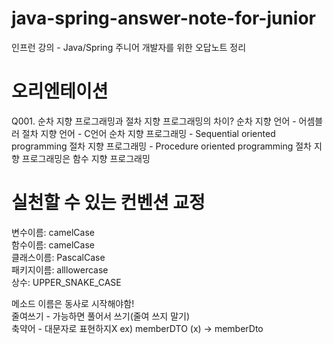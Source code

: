 # java-spring-answer-note-for-junior
인프런 강의 - Java/Spring 주니어 개발자를 위한 오답노트 정리

# 오리엔테이션
Q001. 순차 지향 프로그래밍과 절차 지향 프로그래밍의 차이?
순차 지향 언어 - 어셈블러
절차 지향 언어 - C언어
순차 지향 프로그래밍 - Sequential oriented programming
절차 지향 프로그래밍 - Procedure oriented programming
절차 지향 프로그래밍은 함수 지향 프로그래밍

# 실천할 수 있는 컨벤션 교정
변수이름: camelCase    
함수이름: camelCase    
클래스이름: PascalCase    
패키지이름: alllowercase    
상수: UPPER_SNAKE_CASE    

메소드 이름은 동사로 시작해야함!    
줄여쓰기 - 가능하면 풀어서 쓰기(줄여 쓰지 말기)    
축약어 - 대문자로 표현하지X ex) memberDTO (x) -> memberDto    
